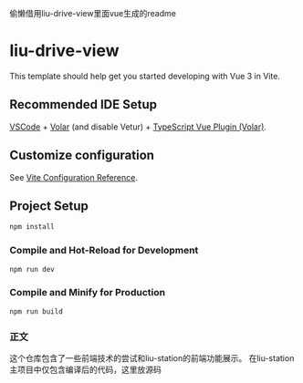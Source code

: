偷懒借用liu-drive-view里面vue生成的readme
# liu-drive-view

This template should help get you started developing with Vue 3 in Vite.

## Recommended IDE Setup

[VSCode](https://code.visualstudio.com/) + [Volar](https://marketplace.visualstudio.com/items?itemName=Vue.volar) (and disable Vetur) + [TypeScript Vue Plugin (Volar)](https://marketplace.visualstudio.com/items?itemName=Vue.vscode-typescript-vue-plugin).

## Customize configuration

See [Vite Configuration Reference](https://vitejs.dev/config/).

## Project Setup

```sh
npm install
```

### Compile and Hot-Reload for Development

```sh
npm run dev
```

### Compile and Minify for Production

```sh
npm run build
```
### 正文
这个仓库包含了一些前端技术的尝试和liu-station的前端功能展示。
在liu-station主项目中仅包含编译后的代码，这里放源码
